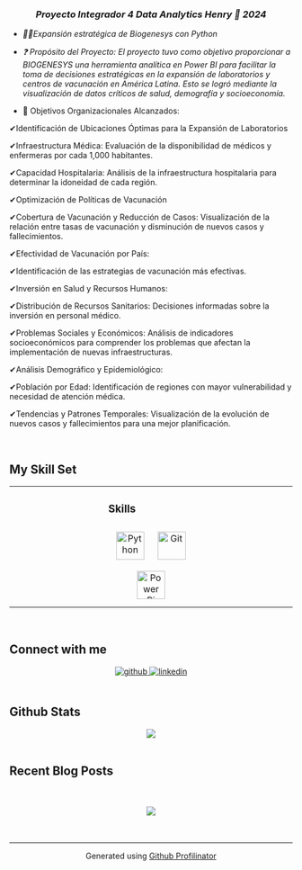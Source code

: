 ### ***<div align="center">Proyecto Integrador 4 Data Analytics Henry 🚀 2024</div>***  
  

- *🕵️‍♂️Expansión estratégica de Biogenesys con Python*  
  

- *❓ Propósito del Proyecto:
El proyecto tuvo como objetivo proporcionar a BIOGENESYS una herramienta analítica en Power BI para facilitar la toma de decisiones estratégicas en la expansión de laboratorios y centros de vacunación en América Latina. Esto se logró mediante la visualización de datos críticos de salud, demografía y socioeconomía.*  
  

- 🌱 Objetivos Organizacionales Alcanzados:

✔Identificación de Ubicaciones Óptimas para la Expansión de Laboratorios

✔Infraestructura Médica: Evaluación de la disponibilidad de médicos y enfermeras por cada 1,000 habitantes.

✔Capacidad Hospitalaria: Análisis de la infraestructura hospitalaria para determinar la idoneidad de cada región.

✔Optimización de Políticas de Vacunación

✔Cobertura de Vacunación y Reducción de Casos: Visualización de la relación entre tasas de vacunación y disminución de nuevos casos y fallecimientos.

✔Efectividad de Vacunación por País: 

✔Identificación de las estrategias de vacunación más efectivas.

✔Inversión en Salud y Recursos Humanos:

✔Distribución de Recursos Sanitarios: Decisiones informadas sobre la inversión en personal médico.

✔Problemas Sociales y Económicos: Análisis de indicadores socioeconómicos para comprender los problemas que afectan la implementación de nuevas infraestructuras.

✔Análisis Demográfico y Epidemiológico:

✔Población por Edad: Identificación de regiones con mayor vulnerabilidad y necesidad de atención médica.

✔Tendencias y Patrones Temporales: Visualización de la evolución de nuevos casos y fallecimientos para una mejor planificación.  
  

<br/>  


## My Skill Set  
<table><tr><td valign="top" width="33%">



</td><td valign="top" width="33%">



### Skills  
<div align="center">  
<a href="https://www.python.org/" target="_blank"><img style="margin: 10px" src="https://profilinator.rishav.dev/skills-assets/python-original.svg" alt="Python" height="50" /></a>  
<a href="https://github.com/" target="_blank"><img style="margin: 10px" src="https://profilinator.rishav.dev/skills-assets/git-scm-icon.svg" alt="Git" height="50" /></a>  
<a href="https://powerbi.microsoft.com/en-us/" target="_blank"><img style="margin: 10px" src="https://profilinator.rishav.dev/skills-assets/powerbi.png" alt="Power Bi" height="50" /></a>  
</div>

</td><td valign="top" width="33%">



</td></tr></table>  

<br/>  


## Connect with me  
<div align="center">
<a href="https://github.com/https://github.com/hernanpared" target="_blank">
<img src=https://img.shields.io/badge/github-%2324292e.svg?&style=for-the-badge&logo=github&logoColor=white alt=github style="margin-bottom: 5px;" />
</a>
<a href="https://linkedin.com/in/https://www.linkedin.com/in/hernanpared/" target="_blank">
<img src=https://img.shields.io/badge/linkedin-%231E77B5.svg?&style=for-the-badge&logo=linkedin&logoColor=white alt=linkedin style="margin-bottom: 5px;" />
</a>  
</div>  
  

<br/>  


## Github Stats  
<div align="center"><img src="https://github-readme-stats.vercel.app/api?username=hernanpared&show_icons=true&count_private=true&hide_border=true" align="center" /></div>  

<br/>  


## Recent Blog Posts  
  

<br/>  

  

<br/>  

<div align="center">
<img src="https://komarev.com/ghpvc/?username=hernanpared&&style=flat-square" align="center" />
</div>  
  

<br/>  


<br />

----
<div align="center">Generated using <a href="https://profilinator.rishav.dev/" target="_blank">Github Profilinator</a></div>